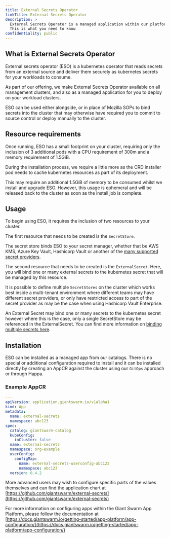 ```yaml
---
title: External Secrets Operator
linkTitle: External Secrets Operator
description: >
  External Secrets Operator is a managed application within our platform.
  This is what you need to know
confidentiality: public
---
```


## What is External Secrets Operator

External secrets operator (ESO) is a kubernetes operator that reads secrets
from an external source and deliver them securely as kubernetes secrets for
your workloads to consume.

As part of our offering, we make External Secrets Operator available on all
management clusters, and also as a managed application for you to deploy on
your workload clusters.

ESO can be used either alongside, or in place of Mozilla SOPs to bind secrets
into the cluster that may otherwise have required you to commit to source
control or deploy manually to the cluster.

## Resource requirements

Once running, ESO has a small footprint on your cluster, requiring only the
inclusion of 3 additional pods with a CPU requirement of 300m and a memory
requirement of 1.5GiB.

During the installation process, we require a little more as the CRD installer
pod needs to cache kubernetes resources as part of its deployment.

This may require an additional 1.5GiB of memory to be consumed whilst we
install and upgrade ESO. However, this usage is ephemeral and will be released
back to the cluster as soon as the install job is complete.

## Usage

To begin using ESO, it requires the inclusion of two resources to your cluster.

The first resource that needs to be created is the `SecretStore`.

The secret store binds ESO to your secret manager, whether that be AWS KMS,
Azure Key Vault, Hashicorp Vault or another of the [many supported secret
providers](https://external-secrets.io/v0.8.1/provider/aws-secrets-manager/).

The second resource that needs to be created is the `ExternalSecret`. Here, you
will bind one or many external secrets to the kubernetes secret that will be
managed by this resource.

It is possible to define multiple `SecretStores` on the cluster which works best
inside a multi-tenant environment where different teams may have different
secret providers, or only have restricted access to part of the secret provider
as may be the case when using Hashicorp Vault Enterprise.

An External Secret may bind one or many secrets to the kubernetes secret however
where this is the case, only a single SecretStore may be referenced in the
ExternalSecret. You can find more information on [binding multiple secrets
here](https://external-secrets.io/v0.8.1/guides/getallsecrets/).

## Installation

ESO can be installed as a managed app from our catalogs. There is no special or
additional configuration required to install and it can be installed directly by
creating an AppCR against the cluster using our `GitOps` approach or through
Happa.

### Example AppCR

```yaml
---
apiVersion: application.giantswarm.io/v1alpha1
kind: App
metadata:
  name: external-secrets
  namespace: abc123
spec:
  catalog: giantswarm-catalog
  kubeConfig:
    inCluster: false
  name: external-secrets
  namespace: org-example
  userConfig:
    configMap:
      name: external-secrets-userconfig-abc123
      namespace: abc123
  version: 0.4.2
```

More advanced users may wish to configure specific parts of the values
themselves and can find the application chart at
[https://github.com/giantswarm/external-secrets](https://github.com/giantswarm/external-secrets)

For more information on configuring apps within the Giant Swarm App Platform,
please follow the documentation at
[https://docs.giantswarm.io/getting-started/app-platform/app-configuration/](https://docs.giantswarm.io/getting-started/app-platform/app-configuration/)
